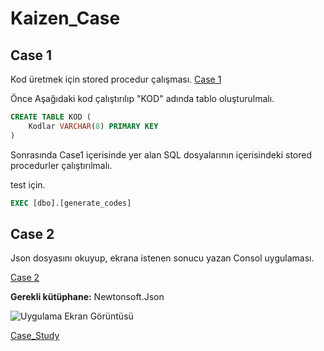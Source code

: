 
#  Kaizen_Case

## Case 1

Kod üretmek için stored procedur çalışması.
[Case 1](https://github.com/sefaozturk1453/Kaizen_Case/tree/master/Case1)

Önce Aşağıdaki kod çalıştırılıp "KOD" adında tablo oluşturulmalı.
```SQL
CREATE TABLE KOD (
    Kodlar VARCHAR(8) PRIMARY KEY
)
```
Sonrasında Case1 içerisinde yer alan SQL dosyalarının içerisindeki stored procedurler çalıştırılmalı.

test için.

```SQL
EXEC [dbo].[generate_codes]
```

## Case 2

Json dosyasını okuyup, ekrana istenen sonucu yazan Consol uygulaması.

[Case 2](https://github.com/sefaozturk1453/Kaizen_Case/tree/master/Case2)

**Gerekli kütüphane:** Newtonsoft.Json



![Uygulama Ekran Görüntüsü](https://www.linkpicture.com/q/Ekran-goruntusu-2023-09-04-205033.png)


[Case_Study](https://drive.google.com/file/d/1LCAqeNJayL_8BG_Xuc8emZ0BHcy_UNC8/view?usp=sharing)

  




  
